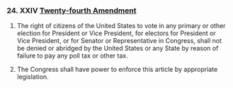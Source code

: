 ### 24. **XXIV** [Twenty-fourth Amendment](https://en.wikipedia.org/wiki/Twenty-fourth_Amendment_to_the_United_States_Constitution)

1. The right of citizens of the United States to vote in any primary or other election for President or Vice President, for electors for President or Vice President, or for Senator or Representative in Congress, shall not be denied or abridged by the United States or any State by reason of failure to pay any poll tax or other tax.

2. The Congress shall have power to enforce this article by appropriate legislation.

